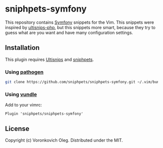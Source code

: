 # sniphpets-symfony

This repository contains [Symfony](http://symfony.com) snippets for the Vim. This snippets were inspired by [ultisnips-php](https://github.com/algotech/ultisnips-php), but this snippets more smart, because they try to guess what are you want and have many configuration settings.

## Installation

This plugin requires [Ultisnips](https://github.com/SirVer/ultisnips) and [sniphpets](https://github.com/sniphpets/sniphpets).

### Using [pathogen](https://github.com/tpope/vim-pathogen)

```sh
git clone https://github.com/sniphpets/sniphpets-symfony.git ~/.vim/bundle/sniphpets-symfony
```

### Using [vundle](https://github.com/gmarik/vundle)

Add to your vimrc:

```vim
Plugin 'sniphpets/sniphpets-symfony'
```

## License

Copyright (c) Voronkovich Oleg. Distributed under the MIT.
